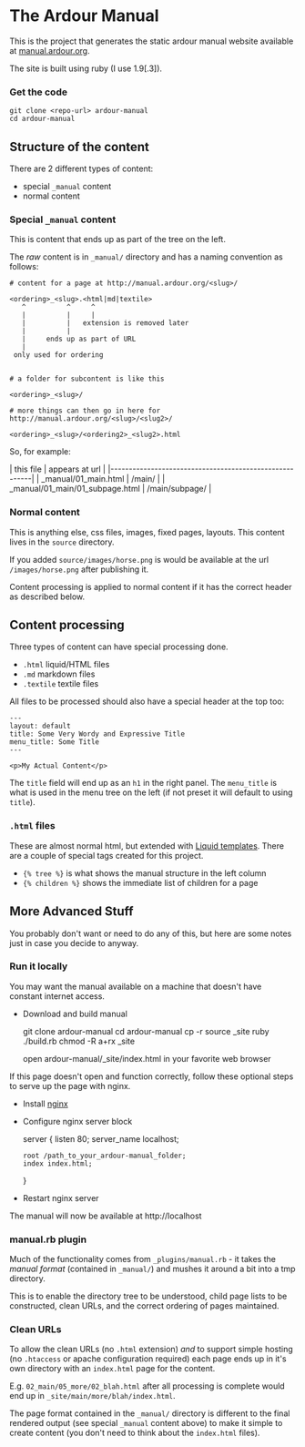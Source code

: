 
# The Ardour Manual


This is the project that generates the static ardour manual website available at [manual.ardour.org](http://manual.ardour.org).

The site is built using ruby (I use 1.9[.3]).

### Get the code

    git clone <repo-url> ardour-manual
    cd ardour-manual

## Structure of the content

There are 2 different types of content:

- special `_manual` content
- normal content

### Special `_manual` content

This is content that ends up as part of the tree on the left.

The _raw_ content is in `_manual/` directory and has a naming convention as follows:

    # content for a page at http://manual.ardour.org/<slug>/

    <ordering>_<slug>.<html|md|textile>
       ^          ^     ^
       |          |     |
       |          |   extension is removed later
       |          |
       |     ends up as part of URL
       |
     only used for ordering


    # a folder for subcontent is like this

    <ordering>_<slug>/

    # more things can then go in here for http://manual.ardour.org/<slug>/<slug2>/

    <ordering>_<slug>/<ordering2>_<slug2>.html

So, for example:


| this file                        | appears at url      |
|--------------------------------------------------------|
| _manual/01_main.html             | /main/              |
| _manual/01_main/01_subpage.html  | /main/subpage/      |


### Normal content

This is anything else, css files, images, fixed pages, layouts. This content lives in the `source` directory.

If you added `source/images/horse.png` is would be available at the url `/images/horse.png` after publishing it.

Content processing is applied to normal content if it has the correct header as described below.


## Content processing

Three types of content can have special processing done.

- `.html` liquid/HTML files
- `.md` markdown files
- `.textile` textile files

All files to be processed should also have a special header at the top too:

    ---
    layout: default
    title: Some Very Wordy and Expressive Title
    menu_title: Some Title
    ---

    <p>My Actual Content</p>

The `title` field will end up as an `h1` in the right panel. The `menu_title` is what is used in the menu tree on the left (if not preset it will default to using `title`).

### `.html` files

These are almost normal html, but extended with [Liquid templates](http://liquidmarkup.org/). There are a couple of special tags created for this project.

- `{% tree %}` is what shows the manual structure in the left column
- `{% children %}` shows the immediate list of children for a page


## More Advanced Stuff

You probably don't want or need to do any of this, but here are some
notes just in case you decide to anyway.

### Run it locally

You may want the manual available on a machine that doesn't have constant
internet access.

  * Download and build manual

    git clone <repo-url> ardour-manual
    cd ardour-manual
    cp -r source _site
    ruby ./build.rb
    chmod -R a+rx _site

    open ardour-manual/_site/index.html in your favorite web browser


If this page doesn't open and function correctly, follow these optional steps to
serve up the page with nginx.

  * Install [nginx](http://wiki.nginx.org/Install)

  * Configure nginx server block

    server {
        listen 80;
        server_name localhost;

        root /path_to_your_ardour-manual_folder;
        index index.html;
    }

  * Restart nginx server

The manual will now be available at http://localhost

### manual.rb plugin

Much of the functionality comes from `_plugins/manual.rb` - it takes the _manual format_ (contained in `_manual/`) and mushes it around a bit into a tmp directory.

This is to enable the directory tree to be understood, child page lists to be constructed, clean URLs, and the correct ordering of pages maintained.

### Clean URLs

To allow the clean URLs (no `.html` extension) _and_ to support simple hosting (no `.htaccess` or apache configuration required) each page ends up in it's own directory with an `index.html` page for the content.

E.g. `02_main/05_more/02_blah.html` after all processing is complete would end up in `_site/main/more/blah/index.html`.

The page format contained in the `_manual/` directory is different to the final rendered output (see special `_manual` content above) to make it simple to create content (you don't need to think about the `index.html` files).




